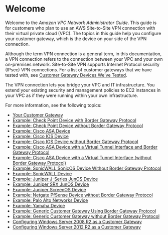# Welcome<a name="Welcome"></a>

Welcome to the *Amazon VPC Network Administrator Guide*\. This guide is for customers who plan to use an AWS Site\-to\-Site VPN connection with their virtual private cloud \(VPC\)\. The topics in this guide help you configure your customer gateway, which is the device on your side of the VPN connection\. 

Although the term VPN connection is a general term, in this documentation, a VPN connection refers to the connection between your VPC and your own on\-premises network\. Site\-to\-Site VPN supports Internet Protocol security \(IPsec\) VPN connections\. For a list of customer gateways that we have tested with, see [Customer Gateway Devices We've Tested](Introduction.md#DevicesTested)\.

The VPN connection lets you bridge your VPC and IT infrastructure\. You extend your existing security and management policies to EC2 instances in your VPC as if they were running within your own infrastructure\. 

For more information, see the following topics:
+ [Your Customer Gateway](Introduction.md)
+ [Example: Check Point Device with Border Gateway Protocol](check-point-bgp.md)
+ [Example: Check Point Device without Border Gateway Protocol](check-point-NoBGP.md)
+ [Example: Cisco ASA Device](Cisco_ASA.md)
+ [Example: Cisco IOS Device](Cisco.md)
+ [Example: Cisco IOS Device without Border Gateway Protocol](Cisco_NoBGP.md)
+ [Example: Cisco ASA Device with a Virtual Tunnel Interface and Border Gateway Protocol](cisco-asa-vti-bgp.md)
+ [Example: Cisco ASA Device with a Virtual Tunnel Interface \(without Border Gateway Protocol\)](cisco-asa-vti-no-bgp.md)
+ [Example: SonicWALL SonicOS Device Without Border Gateway Protocol](sonicwall-static.md)
+ [Example: SonicWALL Device](sonicwall-bgp.md)
+ [Example: Juniper J\-Series JunOS Device](Juniper.md)
+ [Example: Juniper SRX JunOS Device](juniper-srx.md)
+ [Example: Juniper ScreenOS Device](Juniper-with-screenos.md)
+ [Example: Netgate PfSense Device without Border Gateway Protocol](pfsense-no-bgp.md)
+ [Example: Palo Alto Networks Device](palo-alto.md)
+ [Example: Yamaha Device](Yamaha.md)
+ [Example: Generic Customer Gateway Using Border Gateway Protocol](GenericConfig.md)
+ [Example: Generic Customer Gateway without Border Gateway Protocol](GenericConfigNoBGP.md)
+ [Configuring Windows Server 2008 R2 as a Customer Gateway](CustomerGateway-Windows.md)
+ [Configuring Windows Server 2012 R2 as a Customer Gateway](customer-gateway-windows-2012.md)